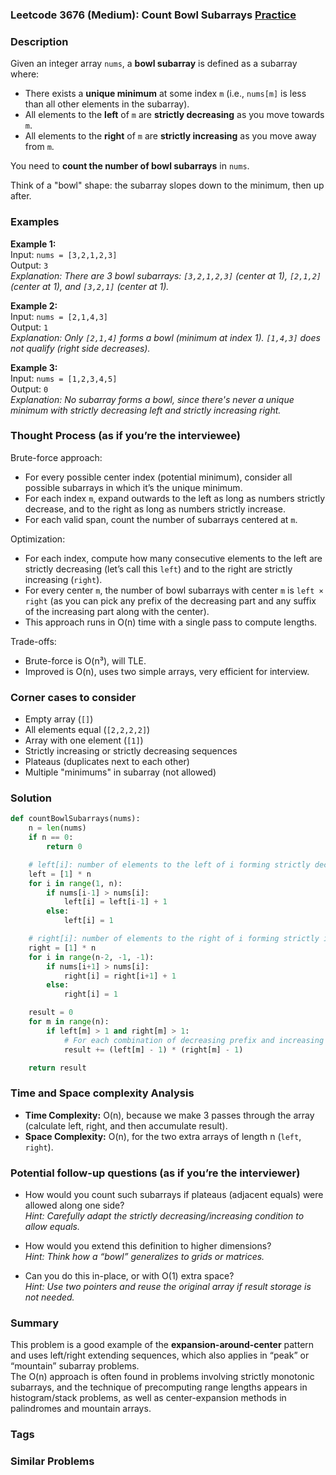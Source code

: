 ### Leetcode 3676 (Medium): Count Bowl Subarrays [Practice](https://leetcode.com/problems/count-bowl-subarrays)

### Description  
Given an integer array `nums`, a **bowl subarray** is defined as a subarray where:
- There exists a **unique minimum** at some index `m` (i.e., `nums[m]` is less than all other elements in the subarray).
- All elements to the **left** of `m` are **strictly decreasing** as you move towards `m`.
- All elements to the **right** of `m` are **strictly increasing** as you move away from `m`.

You need to **count the number of bowl subarrays** in `nums`.

Think of a "bowl" shape: the subarray slopes down to the minimum, then up after.

### Examples  

**Example 1:**  
Input: `nums = [3,2,1,2,3]`  
Output: `3`  
*Explanation: There are 3 bowl subarrays: `[3,2,1,2,3]` (center at 1), `[2,1,2]` (center at 1), and `[3,2,1]` (center at 1).*

**Example 2:**  
Input: `nums = [2,1,4,3]`  
Output: `1`  
*Explanation: Only `[2,1,4]` forms a bowl (minimum at index 1). `[1,4,3]` does not qualify (right side decreases).*

**Example 3:**  
Input: `nums = [1,2,3,4,5]`  
Output: `0`  
*Explanation: No subarray forms a bowl, since there's never a unique minimum with strictly decreasing left and strictly increasing right.*

### Thought Process (as if you’re the interviewee)  
Brute-force approach:  
- For every possible center index (potential minimum), consider all possible subarrays in which it’s the unique minimum.
- For each index `m`, expand outwards to the left as long as numbers strictly decrease, and to the right as long as numbers strictly increase.
- For each valid span, count the number of subarrays centered at `m`.

Optimization:  
- For each index, compute how many consecutive elements to the left are strictly decreasing (let’s call this `left`) and to the right are strictly increasing (`right`).
- For every center `m`, the number of bowl subarrays with center `m` is `left × right` (as you can pick any prefix of the decreasing part and any suffix of the increasing part along with the center).
- This approach runs in O(n) time with a single pass to compute lengths.

Trade-offs:
- Brute-force is O(n³), will TLE.
- Improved is O(n), uses two simple arrays, very efficient for interview.

### Corner cases to consider  
- Empty array (`[]`)
- All elements equal (`[2,2,2,2]`)
- Array with one element (`[1]`)
- Strictly increasing or strictly decreasing sequences
- Plateaus (duplicates next to each other)
- Multiple "minimums" in subarray (not allowed)

### Solution

```python
def countBowlSubarrays(nums):
    n = len(nums)
    if n == 0:
        return 0

    # left[i]: number of elements to the left of i forming strictly decreasing sequence including i
    left = [1] * n
    for i in range(1, n):
        if nums[i-1] > nums[i]:
            left[i] = left[i-1] + 1
        else:
            left[i] = 1

    # right[i]: number of elements to the right of i forming strictly increasing sequence including i
    right = [1] * n
    for i in range(n-2, -1, -1):
        if nums[i+1] > nums[i]:
            right[i] = right[i+1] + 1
        else:
            right[i] = 1

    result = 0
    for m in range(n):
        if left[m] > 1 and right[m] > 1:
            # For each combination of decreasing prefix and increasing suffix centered at m
            result += (left[m] - 1) * (right[m] - 1)

    return result
```

### Time and Space complexity Analysis  

- **Time Complexity:** O(n), because we make 3 passes through the array (calculate left, right, and then accumulate result).
- **Space Complexity:** O(n), for the two extra arrays of length n (`left`, `right`).

### Potential follow-up questions (as if you’re the interviewer)  

- How would you count such subarrays if plateaus (adjacent equals) were allowed along one side?  
  *Hint: Carefully adapt the strictly decreasing/increasing condition to allow equals.*

- How would you extend this definition to higher dimensions?  
  *Hint: Think how a “bowl” generalizes to grids or matrices.*

- Can you do this in-place, or with O(1) extra space?  
  *Hint: Use two pointers and reuse the original array if result storage is not needed.*

### Summary
This problem is a good example of the **expansion-around-center** pattern and uses left/right extending sequences, which also applies in “peak” or “mountain” subarray problems.  
The O(n) approach is often found in problems involving strictly monotonic subarrays, and the technique of precomputing range lengths appears in histogram/stack problems, as well as center-expansion methods in palindromes and mountain arrays.

### Tags


### Similar Problems
